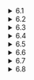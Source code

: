 <details>
  <summary>6.1</summary>
  Label the bottles from #1 to #20. Take i pills from each i-th bottle and we get 1 + 2 + ... + 20 = 231 pills in total. Measure the total weight w (grams) of those pills on the scale. Then ((w - 231) / 0.1)-th bottle is the one that has heavier pills.
</details>

<details>
  <summary>6.2</summary>
  We want to choose the easier one. It is the one with the higher probability. The probability that we win each of the games is p and p^3 + 3(1-p)p^2, respectively. Therefore, we should choose Game 1 if and only if p >= p^3 + 3(1-p)p^2, solving which we get 0 <= p <= 1/2.
</details>

<details>
  <summary>6.3</summary>
  No we can't. A domino covers exactly one black square wherever it is put, but if we cut off the corner, there will remain either 30 or 32 black squares, in neither of which cases we can put the 31 dominos.
</details>

<details>
  <summary>6.4</summary>
  In the general settings, out of 2^n equally likely possibilities of the ants' directions, there are only 2 with which no collision occurs. Namely, those are the cases where all the ants go in the same direction. Therefore, the probability of any collision is 1 - 1 / 2^(n-1). If n = 3, it is 1 - 1/4 = 3/4.
</details>

<details>
  <summary>6.5</summary>
  Below is a procedure to make four quarts of water. Each step has a sketch of the states of the 2 jugs, where '+' indicates that the jug has that many quarts of water in it.

  0. The jugs are empty
  ```
    -----
    ---
  ```
  1. Fill the 5-quart jug
  ```
    +++++
    ---
  ```
  2. Fill the 3-quart jug with the water in the 5-quart jug
  ```
    ++---
    +++
  ```
  3. Throw away the water in the 3-quart jug
  ```
    ++---
    ---
  ```
  4. Move the water in the 5-quart jug to the 3-quart jug
  ```
    -----
    ++-
  ```
  5. Fill the 5-quart jug
  ```
    +++++
    ++-
  ```
  6. Fill the 3-quart jug with the water in the 5-quart jug and we get four quarts in the 5-quart jug
  ```
    ++++-
    +++
  ```
</details>

<details>
  <summary>6.6</summary>
  Skipped for now.
</details>

<details>
  <summary>6.7</summary>
  The probability that a family ends up having n boys before giving birth to a girl is 1/2<sup>n+1</sup>. Thus the expected number of boys a family gets is Σ<sub>n=0</sub><sup>∞</sup>n/2<sup>n+1</sup>=1. Therefore, the sex ratio will be roughly 1:1.
</details>

<details>
  <summary>6.8</summary>
  We can find N in 14 steps with the following strategy. We drop the first egg from the 14, 27, 39, 50, 60, 69, 77, 84, 90, 95, 99-th floors in this order until it breaks. If it does not, that means we have found N=100 in 11 steps. If it does, we go back to the previous floor where the egg did not break and start to drop the second egg from the next floor, increasing the level one by one. For example, if the first egg breaks at the 77th floor, we start to drop the second egg from the 70th floor. If it breaks at the 75th floor, that means we have found N=75 in 13 steps, having tried 14, 27, 39, 50, 60, 69, 77, 70, 71, 72, 73, 74, 75-th floors.

  Now we prove that this is an optimal strategy. Suppose that there is a way to find N in 13 steps. The first floor we drop an egg from should be no higher than the 13th floor because if it breaks, we would need to start dropping the second egg from the 1st floor, increasing the level one by one (if not, we might fail to find N), which takes more than 13 steps. Therefore, the first floor to drop the egg should be 13th. The next floor should be 25th for a similar reason. We cannot go higher because the second egg should be dropped from the 14th floor if the first egg breaks. Thus the optimal strategy is to drop the first egg from the 13, 25, 36, 46, 55, 63, 70, 76, 81, 85, 88, 90, 91-th floors, in which case we would need more than 13 steps if N>91. Thus there is no strategy that can always find N in less than 13 steps.
</details>
